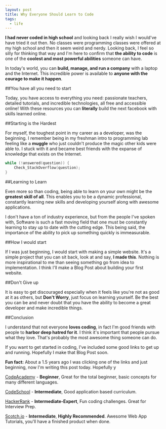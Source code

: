 ```yaml
---
layout: post
title: Why Everyone Should Learn to Code
tags:
  - life
---
```


**I had never coded in high school** and looking back I really wish I would've have tried it out then. No classes were programming classes were offered at my high school and then it seem weird and nerdy. Looking back, I feel so silly for thinking that way and I'm here to confirm that **the ability to code** is one of the **coolest and most powerful abilities** someone can have.

In today's world, you can **build, manage, and run a company** with a laptop and the Internet. This incredible power is available to **anyone with the courage to make it happen**.

##You have all you need to start

Today, you have access to everything you need: passionate teachers, detailed tutorials, and incredible technologies, all free and accessible online! With these resources you can **literally** build the next facebook with skills learned online. 

##Starting is the Hardest

For myself, the toughest point in my career as a developer, was the beginning. I remember being in my freshman intro to programming lab feeling like a **muggle** who just couldn't produce the magic other kids were able to. I stuck with it and became best friends with the expanse of knowledge that exists on the Internet.

```C
while (!answered(question)) {
	Check_StackOverflow(question);
}
```

##Learning to Learn

Even more so than coding, being able to learn on your own might be the **greatest skill of all**. This enables you to be a dynamic professional, constantly learning new skills and developing yourself along with awesome applications. 

I don't have a ton of industry experience, but from the people I've spoken with, Software is such a fast moving field that one must be constantly learning to stay up to date with the cutting edge. This being said, the importance of the ability to pick up something quickly is immeasurable.

##How I would start

If I was just beginning, I would start with making a simple website. It's a simple project that you can sit back, look at and say, **I made this**. Nothing is more inspirational to me than seeing something go from idea to implementation. I think I'll make a Blog Post about building your first website.

##Don't Give up

It is easy to get discouraged especially when it feels like you're not as good at it as others, but **Don't Worry**, just focus on learning yourself. Be the best you can be and never doubt that you have the ability to become a great developer and make incredible things.

##Conclusion

I understand that not everyone **loves coding**, in fact I'm good friends with people to **harbor deep hatred for it**. I think it's important that people pursue what they love. That's probably the most awesome thing someone can do. 

If you want to get started in coding, I've included some good links to get up and running. Hopefully I make that Blog Post soon.

**Fun fact:** About a 1.5 years ago I was clicking one of the links and just beginning, now I'm writing this post today. Hopefully y  

[CodeAcademy](http://codecademy.com) - **Beginner**, Great for the total beginner, basic concepts for many different languages.

[CodeSchool](https://codeschool.com) - **Intermediate**, Good application based curriculum.

[HackerRank](https://hackerrank.com) - **Intermediate-Expert**, Fun coding challenges. Great for Interview Prep. 

[Scotch.io](https://scotch.io) - **Intermediate**, **Highly Recommended**. Awesome Web App Tutorials, you'll have a finished product when done.



